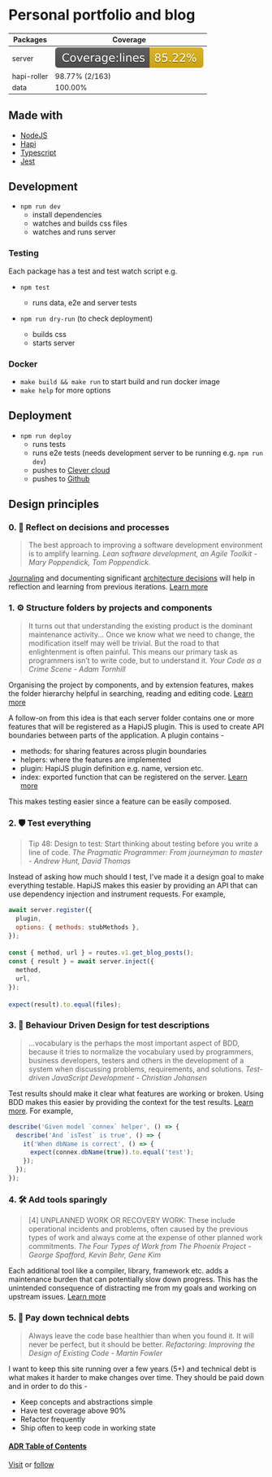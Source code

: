 # Personal portfolio and blog

| Packages    | Coverage                            |
| ----------- | ----------------------------------- |
| server      | ![server coverage][coverage-server] |
| hapi-roller | 98.77% (2/163)                      |
| data        | 100.00%                             |

## Made with

- [NodeJS][node-green]
- [Hapi][hapijs]
- [Typescript][typescript]
- [Jest][jest]

## Development

- `npm run dev`
  - install dependencies
  - watches and builds css files
  - watches and runs server

### Testing

Each package has a test and test watch script e.g.

- `npm test`

  - runs data, e2e and server tests

- `npm run dry-run` (to check deployment)
  - builds css
  - starts server

### Docker

- `make build && make run` to start build and run docker image
- `make help` for more options

## Deployment

- `npm run deploy`
  - runs tests
  - runs e2e tests (needs development server to be running e.g. `npm run dev`)
  - pushes to [Clever cloud][clever-cloud]
  - pushes to [Github][repo]

## Design principles

### 0. :thinking: Reflect on decisions and processes

> The best approach to improving a software development environment is to amplify learning. _Lean software development, an Agile Toolkit - Mary Poppendick, Tom Poppendick._

[Journaling][journal] and documenting significant [architecture decisions][adr] will help in reflection and learning from previous iterations. [Learn more][adr]

### 1. :gear: Structure folders by projects and components

> It turns out that understanding the existing product is the dominant maintenance activity... Once we know what we need to change, the modification itself may well be trivial. But the road to that enlightenment is often painful. This means our primary task as programmers isn’t to write code, but to understand it. _Your Code as a Crime Scene - Adam Tornhill_

Organising the project by components, and by extension features, makes the folder hierarchy helpful in searching, reading and editing code. [Learn more][breakintcomponents]

A follow-on from this idea is that each server folder contains one or more features that will be registered as a HapiJS plugin. This is used to create API boundaries between parts of the application. A plugin contains -

- methods: for sharing features across plugin boundaries
- helpers: where the features are implemented
- plugin: HapiJS plugin definition e.g. name, version etc.
- index: exported function that can be registered on the server. [Learn more][require-modules]

This makes testing easier since a feature can be easily composed.

### 2. :shield: Test everything

> Tip 48: Design to test: Start thinking about testing before you write a line of code. _The Pragmatic Programmer: From journeyman to master - Andrew Hunt, David Thomas_

Instead of asking how much should I test, I've made it a design goal to make everything testable. HapiJS makes this easier by providing an API that can use dependency injection and instrument requests. For example,

```JavaScript
await server.register({
  plugin,
  options: { methods: stubMethods },
});

const { method, url } = routes.v1.get_blog_posts();
const { result } = await server.inject({
  method,
  url,
});

expect(result).to.equal(files);

```

### 3. :open_book: Behaviour Driven Design for test descriptions

> ...vocabulary is the perhaps the most important aspect of BDD, because it tries to normalize the vocabulary used by programmers, business developers, testers and others in the development of a system when discussing problems, requirements, and solutions. _Test-driven JavaScript Development - Christian Johansen_

Test results should make it clear what features are working or broken. Using BDD makes this easier by providing the context for the test results. [Learn more][bdd]. For example,

```JavaScript
describe('Given model `connex` helper', () => {
  describe('And `isTest` is true', () => {
    it('When dbName is correct', () => {
      expect(connex.dbName(true)).to.equal('test');
    });
  });
});
```

### 4. :hammer_and_wrench: Add tools sparingly

> [4] UNPLANNED WORK OR RECOVERY WORK: These include operational incidents and problems, often caused by the previous types of work and always come at the expense of other planned work commitments. _The Four Types of Work from The Phoenix Project - George Spafford, Kevin Behr, Gene Kim_

Each additional tool like a compiler, library, framework etc. adds a maintenance burden that can potentially slow down progress. This has the unintended consequence of distracting me from my goals and working on upstream issues. [Learn more][journal]

### 5. :money_with_wings: Pay down technical debts

> Always leave the code base healthier than when you found it. It will never be perfect, but it should be better. _Refactoring: Improving the Design of Existing Code - Martin Fowler_

I want to keep this site running over a few years (5+) and technical debt is what makes it harder to make changes over time. They should be paid down and in order to do this -

- Keep concepts and abstractions simple
- Have test coverage above 90%
- Refactor frequently
- Ship often to keep code in working state

#### [ADR Table of Contents][adr-toc]

[Visit][site] or [follow][twitter]

[clever-cloud]: https://www.clever-cloud.com/en/
[repo]: https://github.com/iampeterbanjo/iampeterbanjo.com
[hapijs]: https://hapijs.com
[node-green]: https://node.green/
[site]: https://iampeterbanjo.com
[twitter]: https://twitter.com/dayosuperstar
[breakintcomponents]: https://github.com/goldbergyoni/nodebestpractices/blob/master/sections/projectstructre/breakintcomponents.md
[require-modules]: https://github.com/goldbergyoni/nodebestpractices#-39-require-modules-by-folders-opposed-to-the-files-directly
[bdd]: https://github.com/goldbergyoni/nodebestpractices#-42-include-3-parts-in-each-test-name
[vue]: https://vuejs.org
[adr]: https://www.thoughtworks.com/radar/techniques/lightweight-architecture-decision-records
[adr-toc]: ./packages/docs/adr/README.md
[typescript]: https://www.typescriptlang.org
[jest]: https://jestjs.io
[coverage-server]: ./packages/server/badges/badge-lines.svg
[journal]: ./JOURNAL.md
